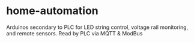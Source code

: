 # home-automation

Arduinos secondary to PLC for LED string control, voltage rail monitoring, and remote sensors. Read by PLC via MQTT & ModBus
